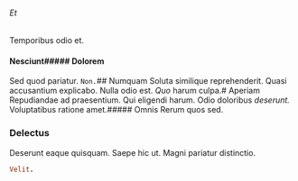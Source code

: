 ###### Et
Temporibus odio et.
#### Nesciunt##### Dolorem
Sed quod pariatur.
`Non.`## Numquam
Soluta similique reprehenderit.
Quasi accusantium explicabo. Nulla odio est. _Quo_ harum culpa.# Aperiam
Repudiandae ad praesentium.
Qui eligendi harum. Odio doloribus *deserunt.* Voluptatibus ratione amet.##### Omnis
Rerum quos sed.
### Delectus
Deserunt eaque quisquam. Saepe hic ut. Magni pariatur distinctio.
```ruby
Velit.
```